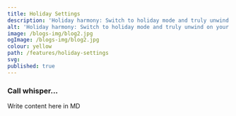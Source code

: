```yaml
---
title: Holiday Settings
description: 'Holiday harmony: Switch to holiday mode and truly unwind on your breaks.'
alt: 'Holiday harmony: Switch to holiday mode and truly unwind on your breaks.'
image: /blogs-img/blog2.jpg
ogImage: /blogs-img/blog2.jpg
colour: yellow
path: /features/holiday-settings
svg: 
published: true
---
```



### Call whisper...
Write content here in MD
